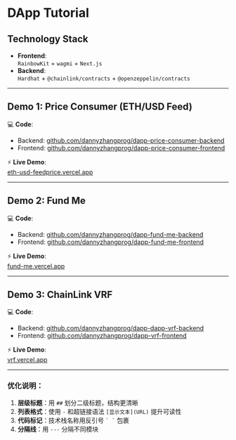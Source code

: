 # DApp Tutorial

## Technology Stack
- **Frontend**:  
  `RainbowKit` + `wagmi` + `Next.js`
- **Backend**:  
  `Hardhat` + `@chainlink/contracts` + `@openzeppelin/contracts`

---

## Demo 1: Price Consumer (ETH/USD Feed)
💻 **Code**:  
- Backend: [github.com/dannyzhangprog/dapp-price-consumer-backend](https://github.com/dannyzhangprog/dapp-price-consumer-backend)  
- Frontend: [github.com/dannyzhangprog/dapp-price-consumer-frontend](https://github.com/dannyzhangprog/dapp-price-consumer-frontend)  

⚡️ **Live Demo**:  
[eth-usd-feedprice.vercel.app](https://eth-usd-feedprice.vercel.app/)

---

## Demo 2: Fund Me
💻 **Code**:  
- Backend: [github.com/dannyzhangprog/dapp-fund-me-backend](https://github.com/dannyzhangprog/dapp-fund-me-backend) 
- Frontend: [github.com/dannyzhangprog/dapp-fund-me-frontend](https://github.com/dannyzhangprog/dapp-fund-me-frontend)  

⚡️ **Live Demo**:  
[fund-me.vercel.app](https://fund-me-orpin.vercel.app/)

---

## Demo 3: ChainLink VRF
💻 **Code**:  
- Backend: [github.com/dannyzhangprog/dapp-dapp-vrf-backend](https://github.com/dannyzhangprog/dapp-vrf-backend) 
- Frontend: [github.com/dannyzhangprog/dapp-vrf-frontend](https://github.com/dannyzhangprog/dapp-vrf-frontend)  

⚡️ **Live Demo**:  
[vrf.vercel.app](https://dapp-vrf-frontend.vercel.app/)

---

### 优化说明：
1. **层级标题**：用 `##` 划分二级标题，结构更清晰
2. **列表格式**：使用 `-` 和超链接语法 `[显示文本](URL)` 提升可读性
3. **代码标记**：技术栈名称用反引号 `` ` ` `` 包裹
4. **分隔线**：用 `---` 分隔不同模块
